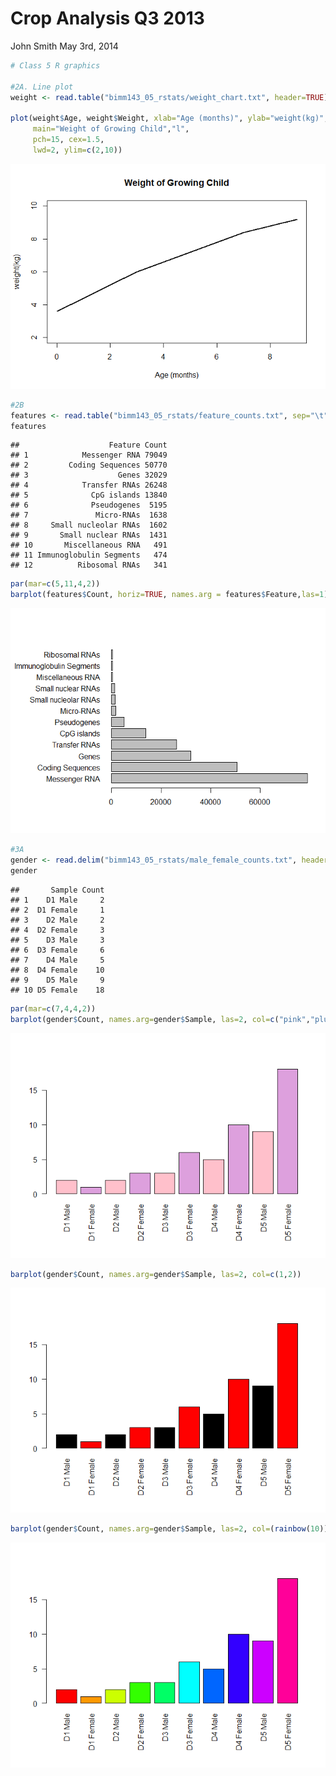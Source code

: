 Crop Analysis Q3 2013
================
John Smith
May 3rd, 2014

``` r
# Class 5 R graphics

#2A. Line plot
weight <- read.table("bimm143_05_rstats/weight_chart.txt", header=TRUE)

plot(weight$Age, weight$Weight, xlab="Age (months)", ylab="weight(kg)", 
     main="Weight of Growing Child","l", 
     pch=15, cex=1.5, 
     lwd=2, ylim=c(2,10))
```

![](class05_files/figure-gfm/unnamed-chunk-1-1.png)<!-- -->

``` r
#2B
features <- read.table("bimm143_05_rstats/feature_counts.txt", sep="\t",header=TRUE)
features
```

    ##                    Feature Count
    ## 1            Messenger RNA 79049
    ## 2         Coding Sequences 50770
    ## 3                    Genes 32029
    ## 4            Transfer RNAs 26248
    ## 5              CpG islands 13840
    ## 6              Pseudogenes  5195
    ## 7               Micro-RNAs  1638
    ## 8     Small nucleolar RNAs  1602
    ## 9       Small nuclear RNAs  1431
    ## 10       Miscellaneous RNA   491
    ## 11 Immunoglobulin Segments   474
    ## 12          Ribosomal RNAs   341

``` r
par(mar=c(5,11,4,2))
barplot(features$Count, horiz=TRUE, names.arg = features$Feature,las=1)
```

![](class05_files/figure-gfm/unnamed-chunk-1-2.png)<!-- -->

``` r
#3A
gender <- read.delim("bimm143_05_rstats/male_female_counts.txt", header=TRUE)
gender
```

    ##       Sample Count
    ## 1    D1 Male     2
    ## 2  D1 Female     1
    ## 3    D2 Male     2
    ## 4  D2 Female     3
    ## 5    D3 Male     3
    ## 6  D3 Female     6
    ## 7    D4 Male     5
    ## 8  D4 Female    10
    ## 9    D5 Male     9
    ## 10 D5 Female    18

``` r
par(mar=c(7,4,4,2))
barplot(gender$Count, names.arg=gender$Sample, las=2, col=c("pink","plum"))
```

![](class05_files/figure-gfm/unnamed-chunk-1-3.png)<!-- -->

``` r
barplot(gender$Count, names.arg=gender$Sample, las=2, col=c(1,2))
```

![](class05_files/figure-gfm/unnamed-chunk-1-4.png)<!-- -->

``` r
barplot(gender$Count, names.arg=gender$Sample, las=2, col=(rainbow(10)))
```

![](class05_files/figure-gfm/unnamed-chunk-1-5.png)<!-- -->
